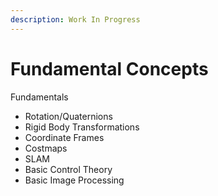 ```yaml
---
description: Work In Progress
---
```


# Fundamental Concepts

Fundamentals

* Rotation/Quaternions
* Rigid Body Transformations
* Coordinate Frames
* Costmaps
* SLAM
* Basic Control Theory
* Basic Image Processing
